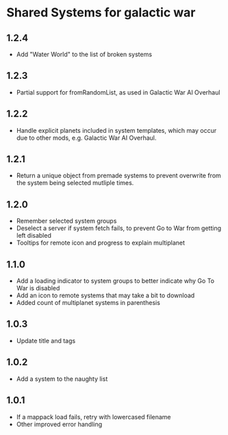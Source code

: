 # Shared Systems for galactic war

## 1.2.4

- Add "Water World" to the list of broken systems

## 1.2.3

- Partial support for fromRandomList, as used in Galactic War AI Overhaul

## 1.2.2

- Handle explicit planets included in system templates, which may occur due to other mods, e.g. Galactic War AI Overhaul.

## 1.2.1

- Return a unique object from premade systems to prevent overwrite from the system being selected mutliple times.

## 1.2.0

- Remember selected system groups
- Deselect a server if system fetch fails, to prevent Go to War from getting left disabled
- Tooltips for remote icon and progress to explain multiplanet

## 1.1.0

- Add a loading indicator to system groups to better indicate why Go To War is disabled
- Add an icon to remote systems that may take a bit to download
- Added count of multiplanet systems in parenthesis

## 1.0.3

- Update title and tags

## 1.0.2

- Add a system to the naughty list

## 1.0.1

- If a mappack load fails, retry with lowercased filename
- Other improved error handling
